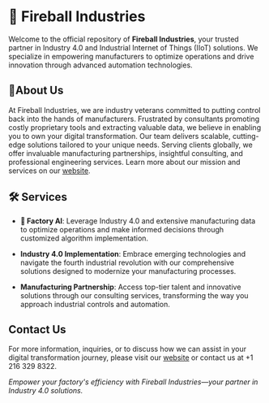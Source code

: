 # 🚀 Fireball Industries

Welcome to the official repository of **Fireball Industries**, your trusted partner in Industry 4.0 and Industrial Internet of Things (IIoT) solutions. We specialize in empowering manufacturers to optimize operations and drive innovation through advanced automation technologies.

## 🌟About Us

At Fireball Industries, we are industry veterans committed to putting control back into the hands of manufacturers. Frustrated by consultants promoting costly proprietary tools and extracting valuable data, we believe in enabling you to own your digital transformation. Our team delivers scalable, cutting-edge solutions tailored to your unique needs. Serving clients globally, we offer invaluable manufacturing partnerships, insightful consulting, and professional engineering services. Learn more about our mission and services on our [website](https://fireballz.ai).

## 🛠️ Services

- **🤖 Factory AI**: Leverage Industry 4.0 and extensive manufacturing data to optimize operations and make informed decisions through customized algorithm implementation.

- **Industry 4.0 Implementation**: Embrace emerging technologies and navigate the fourth industrial revolution with our comprehensive solutions designed to modernize your manufacturing processes.

- **Manufacturing Partnership**: Access top-tier talent and innovative solutions through our consulting services, transforming the way you approach industrial controls and automation.

## Contact Us

For more information, inquiries, or to discuss how we can assist in your digital transformation journey, please visit our [website](https://fireballz.ai) or contact us at +1 216 329 8322.

*Empower your factory's efficiency with Fireball Industries—your partner in Industry 4.0 solutions.*

